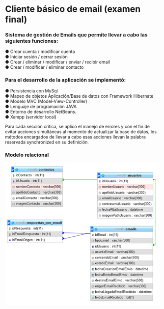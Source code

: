 # Cliente básico de email (examen final)

### Sistema de gestión de Emails que permite llevar a cabo las siguientes funciones:
● Crear cuenta / modificar cuenta <br>
● Iniciar sesión / cerrar sesión <br>
● Crear / eliminar / modificar / enviar / recibir email <br>
● Crear / modificar / eliminar contacto <br>


### Para el desarrollo de la aplicación se implementó:
● Persistencia con MySql <br>
● Mapeo de objetos Aplicación/Base de datos con Framework Hibernate <br>
● Modelo MVC (Model-View-Controller) <br>
● Lenguaje de programación JAVA <br>
● Entorno de desarrollo NetBeans. <br>
● Xampp (servidor local) <br>


Para cada sección crítica, se aplicó el manejo de errores y con el fin de evitar
acciones simultáneas al momento de actualizar la base de datos, los métodos
encargados de llevar a cabo esas acciones llevan la palabra reservada
synchronized en su definición.

### Modelo relacional

<img src="bd/DIAGRAMA_RELACIONAL.png" title="Modelo Relacional" />
